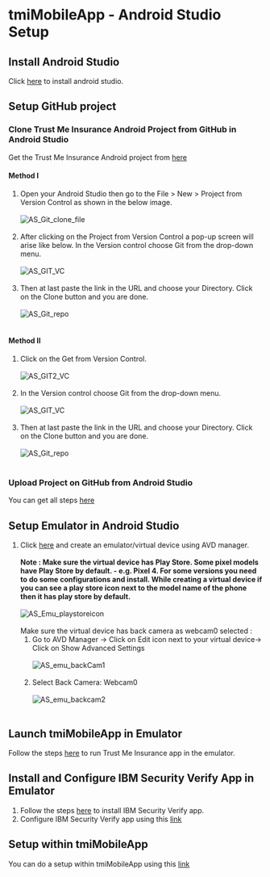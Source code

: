 # tmiMobileApp - Android Studio Setup

## Install Android Studio
Click [here](https://developer.android.com/studio/install) to install android studio.

## Setup GitHub project

### Clone Trust Me Insurance Android Project from GitHub in Android Studio
Get the Trust Me Insurance Android project from [here](https://github.ibm.com/sivapatham/tmiMobileApp.git)
<br/>
#### Method I
1. Open your Android Studio then go to the File > New > Project from Version Control as shown in the below image. <br/><br/>
![AS_Git_clone_file](img/AS_Git_clone_file.png)<br/><br/>
2. After clicking on the Project from Version Control a pop-up screen will arise like below. In the Version control choose Git from the drop-down menu.<br/><br/>
![AS_GIT_VC](img/AS_GIT_VC.png)<br/><br/>
3. Then at last paste the link in the URL and choose your Directory. Click on the Clone button and you are done.<br/><br/>
![AS_Git_repo](img/AS_Git_repo.png)<br/><br/>

#### Method II
1. Click on the Get from Version Control. <br/><br/>
![AS_GIT2_VC](img/AS_GIT2_VC.png)<br/><br/>
2. In the Version control choose Git from the drop-down menu.<br/><br/>
![AS_GIT_VC](img/AS_GIT_VC.png)<br/><br/>
3. Then at last paste the link in the URL and choose your Directory. Click on the Clone button and you are done.<br/><br/>
![AS_Git_repo](img/AS_Git_repo.png)<br/><br/>

### Upload Project on GitHub from Android Studio
You can get all steps [here](https://www.geeksforgeeks.org/how-to-upload-project-on-github-from-android-studio/)

## Setup Emulator in Android Studio
1. Click [here](https://developer.android.com/studio/run/managing-avds) and create an emulator/virtual device using AVD manager.<br/><br/>
   **Note : Make sure the virtual device has Play Store. Some pixel models have Play Store by default. - e.g. Pixel 4. For some versions you need to do some configurations and install. While creating a virtual device if you can see a play store icon next to the model name of the phone then it has play store by default.** <br/><br/>
   ![AS_Emu_playstoreicon](img/AS_Emu_playstoreicon.png)<br/><br/>
   Make sure the virtual device has back camera as webcam0 selected : </br>
   1. Go to AVD Manager -> Click on Edit icon next to your virtual device-> Click on Show Advanced Settings <br/><br/>
      ![AS_emu_backCam1](img/AS_emu_backCam1.png)<br/><br/>
   2. Select Back Camera: Webcam0 <br/><br/>
      ![AS_emu_backcam2](img/AS_emu_backcam2.png)<br/><br/>

## Launch tmiMobileApp in Emulator
Follow the steps [here](https://developer.android.com/studio/run/emulator) to run Trust Me Insurance app in the emulator.

## Install and Configure IBM Security Verify App in Emulator
1. Follow the steps [here](User_Mobile_Setup.md#install-ibm-security-verify-app-using-play-store) to install IBM Security Verify app.
2. Configure IBM Security Verify app using this [link](Verify_IDAAS_Setup.md#configure-ibm-security-verify-app)

## Setup within tmiMobileApp
You can do a setup within tmiMobileApp using this [link](User_Mobile_Setup.md#setup-within-tmimobileapp)<!-- @IGNORE PREVIOUS: anchor -->






















```

